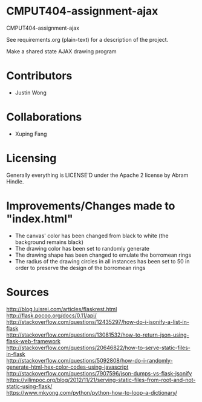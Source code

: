 CMPUT404-assignment-ajax
==============================

CMPUT404-assignment-ajax

See requirements.org (plain-text) for a description of the project.

Make a shared state AJAX drawing program

Contributors
========================
* Justin Wong

Collaborations
========================
* Xuping Fang

Licensing
========================
Generally everything is LICENSE'D under the Apache 2 license by Abram Hindle.

Improvements/Changes made to "index.html"
========================
* The canvas' color has been changed from black to white (the background remains black)
* The drawing color has been set to randomly generate
* The drawing shape has been changed to emulate the borromean rings
* The radius of the drawing circles in all instances has been set to 50 in order to preserve the design of the borromean rings

Sources
========================
http://blog.luisrei.com/articles/flaskrest.html </br>
http://flask.pocoo.org/docs/0.11/api/ </br>
http://stackoverflow.com/questions/12435297/how-do-i-jsonify-a-list-in-flask </br>
http://stackoverflow.com/questions/13081532/how-to-return-json-using-flask-web-framework </br>
http://stackoverflow.com/questions/20646822/how-to-serve-static-files-in-flask </br>
http://stackoverflow.com/questions/5092808/how-do-i-randomly-generate-html-hex-color-codes-using-javascript </br>
http://stackoverflow.com/questions/7907596/json-dumps-vs-flask-jsonify </br>
https://vilimpoc.org/blog/2012/11/21/serving-static-files-from-root-and-not-static-using-flask/ </br>
https://www.mkyong.com/python/python-how-to-loop-a-dictionary/